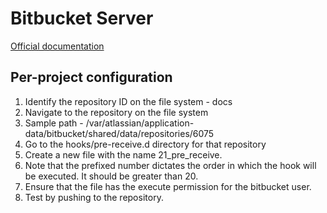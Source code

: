 # Bitbucket Server

[Official documentation](https://confluence.atlassian.com/bitbucketserverkb/how-to-create-a-simple-hook-in-bitbucket-server-779171711.html)

## Per-project configuration

1. Identify the repository ID on the file system - docs
2. Navigate to the repository on the file system
3. Sample path - /var/atlassian/application-data/bitbucket/shared/data/repositories/6075
4. Go to the hooks/pre-receive.d directory for that repository
5. Create a new file with the name 21_pre_receive. 
6. Note that the prefixed number dictates the order in which the hook will be executed. It should be greater than 20.
7. Ensure that the file has the execute permission for the bitbucket user.
8. Test by pushing to the repository.
